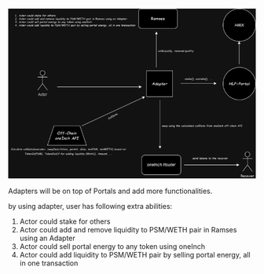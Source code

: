 ![Diagram](https://github.com/0xmahdirostami/Adapters/blob/master/diagram/Untitled%20Diagram.drawio.png)


Adapters will be on top of Portals and add more functionalities.

by using adapter, user has following extra abilities:

1. Actor could stake for others
2. Actor could add and remove liquidity to PSM/WETH pair in Ramses using an Adapter
3. Actor could sell portal energy to any token using oneInch
4. Actor could add liquidity to PSM/WETH pair by selling portal energy, all in one transaction